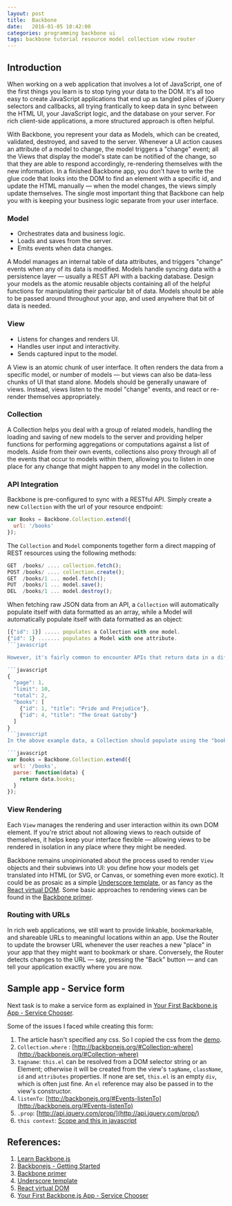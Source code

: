 ```yaml
---
layout: post
title:  Backbone
date:   2016-01-05 10:42:00
categories: programming backbone ui
tags: backbone tutorial resource model collection view router
---
```


## Introduction
When working on a web application that involves a lot of JavaScript, one of the first things you learn is to stop tying your data to the DOM. It's all too easy to create JavaScript applications that end up as tangled piles of jQuery selectors and callbacks, all trying frantically to keep data in sync between the HTML UI, your JavaScript logic, and the database on your server. For rich client-side applications, a more structured approach is often helpful.

With Backbone, you represent your data as Models, which can be created, validated, destroyed, and saved to the server. Whenever a UI action causes an attribute of a model to change, the model triggers a "change" event; all the Views that display the model's state can be notified of the change, so that they are able to respond accordingly, re-rendering themselves with the new information. In a finished Backbone app, you don't have to write the glue code that looks into the DOM to find an element with a specific id, and update the HTML manually — when the model changes, the views simply update themselves. The single most important thing that Backbone can help you with is keeping your business logic separate from your user interface.

### Model

- Orchestrates data and business logic.
- Loads and saves from the server.
- Emits events when data changes.

A Model manages an internal table of data attributes, and triggers "change" events when any of its data is modified. Models handle syncing data with a persistence layer — usually a REST API with a backing database. Design your models as the atomic reusable objects containing all of the helpful functions for manipulating their particular bit of data. Models should be able to be passed around throughout your app, and used anywhere that bit of data is needed.

### View

- Listens for changes and renders UI.
- Handles user input and interactivity.
- Sends captured input to the model.

A View is an atomic chunk of user interface. It often renders the data from a specific model, or number of models — but views can also be data-less chunks of UI that stand alone. Models should be generally unaware of views. Instead, views listen to the model "change" events, and react or re-render themselves appropriately.

### Collection
A Collection helps you deal with a group of related models, handling the loading and saving of new models to the server and providing helper functions for performing aggregations or computations against a list of models. Aside from their own events, collections also proxy through all of the events that occur to models within them, allowing you to listen in one place for any change that might happen to any model in the collection.

### API Integration
Backbone is pre-configured to sync with a RESTful API. Simply create a new `Collection` with the url of your resource endpoint:

```javascript
var Books = Backbone.Collection.extend({
  url: '/books'
});
```

The `Collection` and `Model` components together form a direct mapping of REST resources using the following methods:

```javascript
GET  /books/ .... collection.fetch();
POST /books/ .... collection.create();
GET  /books/1 ... model.fetch();
PUT  /books/1 ... model.save();
DEL  /books/1 ... model.destroy();
```

When fetching raw JSON data from an API, a `Collection` will automatically populate itself with data formatted as an array, while a Model will automatically populate itself with data formatted as an object:

```javascript
[{"id": 1}] ..... populates a Collection with one model.
{"id": 1} ....... populates a Model with one attribute.
```javascript

However, it's fairly common to encounter APIs that return data in a different format than what Backbone expects. For example, consider fetching a Collection from an API that returns the real data array wrapped in metadata:

```javascript
{
  "page": 1,
  "limit": 10,
  "total": 2,
  "books": [
    {"id": 1, "title": "Pride and Prejudice"},
    {"id": 4, "title": "The Great Gatsby"}
  ]
}
```javascript
In the above example data, a Collection should populate using the "books" array rather than the root object structure. This difference is easily reconciled using a parse method that returns (or transforms) the desired portion of API data:

```javascript
var Books = Backbone.Collection.extend({
  url: '/books',
  parse: function(data) {
    return data.books;
  }
});
```

### View Rendering
Each `View` manages the rendering and user interaction within its own DOM element. If you're strict about not allowing views to reach outside of themselves, it helps keep your interface flexible — allowing views to be rendered in isolation in any place where they might be needed.

Backbone remains unopinionated about the process used to render `View` objects and their subviews into UI: you define how your models get translated into HTML (or SVG, or Canvas, or something even more exotic). It could be as prosaic as a simple [Underscore template](http://underscorejs.org/#template), or as fancy as the [React virtual DOM](http://facebook.github.io/react/docs/tutorial.html). Some basic approaches to rendering views can be found in the [Backbone primer](https://github.com/jashkenas/backbone/wiki/Backbone%2C-The-Primer).

### Routing with URLs
In rich web applications, we still want to provide linkable, bookmarkable, and shareable URLs to meaningful locations within an app. Use the Router to update the browser URL whenever the user reaches a new "place" in your app that they might want to bookmark or share. Conversely, the Router detects changes to the URL — say, pressing the "Back" button — and can tell your application exactly where you are now.

## Sample app - Service form
Next task is to make a service form as explained in [Your First Backbone.js App - Service Chooser](http://tutorialzine.com/2013/04/services-chooser-backbone-js/).

Some of the issues I faced while creating this form:

1. The article hasn't specified any css. So I copied the css from the [demo](http://demo.tutorialzine.com/2013/04/services-chooser-backbone-js/).
2. `Collection.where` : [http://backbonejs.org/#Collection-where](http://backbonejs.org/#Collection-where)
3. `tagname`: `this.el` can be resolved from a DOM selector string or an Element; otherwise it will be created from the view's `tagName`, `className`, `id` and `attributes` properties. If none are set, `this.el` is an empty `div`, which is often just fine. An `el` reference may also be passed in to the view's constructor. 
4. `listenTo`: [http://backbonejs.org/#Events-listenTo](http://backbonejs.org/#Events-listenTo)
5. `.prop`: [http://api.jquery.com/prop/](http://api.jquery.com/prop/)
6. `this context`: [Scope and this in javascript](http://knoxxs.github.io/programming/js/2015/10/01/scope-and-this-in-javascript/)

## References:

1. [Learn Backbone.js](https://www.udacity.com/course/ud990)
2. [Backbonejs - Getting Started](http://backbonejs.org/#Getting-started)
3. [Backbone primer](https://github.com/jashkenas/backbone/wiki/Backbone%2C-The-Primer)
4. [Underscore template](http://underscorejs.org/#template)
5. [React virtual DOM](http://facebook.github.io/react/docs/tutorial.html)
6. [Your First Backbone.js App - Service Chooser](http://tutorialzine.com/2013/04/services-chooser-backbone-js/)